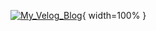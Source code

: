 [![My_Velog_Blog](https://user-images.githubusercontent.com/23000498/123951940-4d6fb400-d9e0-11eb-867f-15bbcc0be68d.png)](https://velog.io/@gidskql6671){ width=100% }

<!--
**gidskql6671/gidskql6671** is a ✨ _special_ ✨ repository because its `README.md` (this file) appears on your GitHub profile.

Here are some ideas to get you started:

- 🔭 I’m currently working on ...
- 🌱 I’m currently learning ...
- 👯 I’m looking to collaborate on ...
- 🤔 I’m looking for help with ...
- 💬 Ask me about ...
- 📫 How to reach me: ...
- 😄 Pronouns: ...
- ⚡ Fun fact: ...
-->
